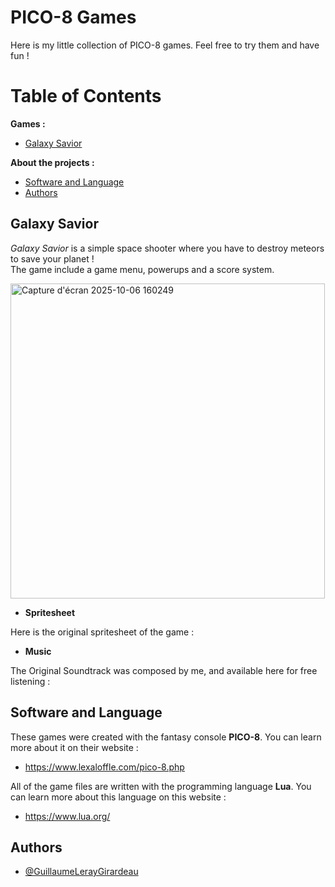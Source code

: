 # PICO-8 Games

Here is my little collection of PICO-8 games. Feel free to try them and have fun !

# Table of Contents

**Games :**
- [Galaxy Savior](#galaxy-savior)

**About the projects :**

- [Software and Language](#software-and-language)
- [Authors](#authors)

## **Galaxy Savior**

*Galaxy Savior* is a simple space shooter where you have to destroy meteors to save your planet !  
The game include a game menu, powerups and a score system.

<img width="503" height="504" alt="Capture d'écran 2025-10-06 160249" src="https://github.com/user-attachments/assets/45216edc-a8a6-4e55-a0f2-0537e42cbc6d" />

- **Spritesheet**

Here is the original spritesheet of the game :


- **Music**

The Original Soundtrack was composed by me, and available here for free listening :
## Software and Language

These games were created with the fantasy console **PICO-8**. You can learn more about it on their website :  

- https://www.lexaloffle.com/pico-8.php

All of the game files are written with the programming language **Lua**. You can learn more about this language on this website :

- https://www.lua.org/
## Authors
 
- [@GuillaumeLerayGirardeau](https://github.com/GuillaumeLerayGirardeau)


